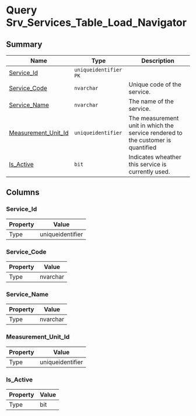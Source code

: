 # Query Srv_Services_Table_Load_Navigator


## Summary

| Name | Type | Description |
| - | - | --- |
|[Service_Id](#service_id)|`uniqueidentifier` `PK`||
|[Service_Code](#service_code)|`nvarchar` |Unique code of the service.|
|[Service_Name](#service_name)|`nvarchar` |The name of the service.|
|[Measurement_Unit_Id](#measurement_unit_id)|`uniqueidentifier` |The measurement unit in which the service rendered to the customer is quantified|
|[Is_Active](#is_active)|`bit` |Indicates wheather this service is currently used.|

## Columns

### Service_Id

| Property | Value |
| - | - |
|Type|uniqueidentifier|

### Service_Code

| Property | Value |
| - | - |
|Type|nvarchar|

### Service_Name

| Property | Value |
| - | - |
|Type|nvarchar|

### Measurement_Unit_Id

| Property | Value |
| - | - |
|Type|uniqueidentifier|

### Is_Active

| Property | Value |
| - | - |
|Type|bit|


